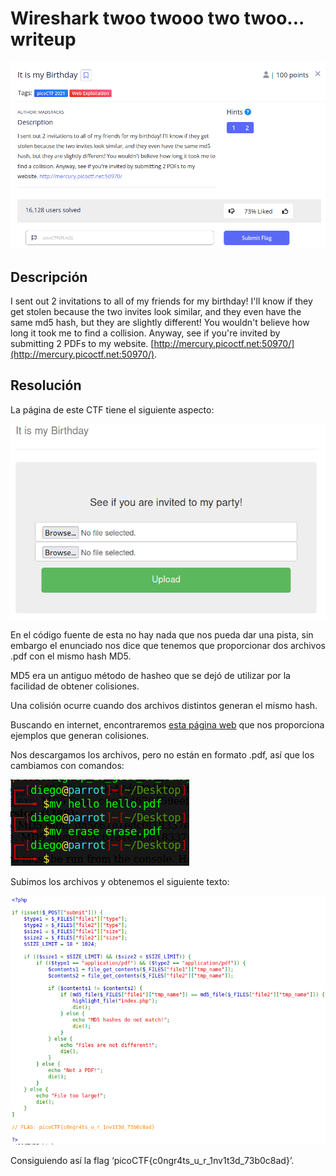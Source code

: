 # Wireshark twoo twooo two twoo... writeup
![Descripcion del CTF](img/description.png)

## Descripción
I sent out 2 invitations to all of my friends for my birthday! I'll know if they get stolen because the two invites look similar, and they even have the same md5 hash, but they are slightly different! You wouldn't believe how long it took me to find a collision. Anyway, see if you're invited by submitting 2 PDFs to my website. [http://mercury.picoctf.net:50970/](http://mercury.picoctf.net:50970/).

## Resolución
La página de este CTF tiene el siguiente aspecto:

![Página web](img/web1.png)

En el código fuente de esta no hay nada que nos pueda dar una pista, sin embargo el enunciado nos dice que tenemos que proporcionar dos archivos .pdf con el mismo hash MD5.

MD5 era un antiguo método de hasheo que se dejó de utilizar por la facilidad de obtener colisiones.

Una colisión ocurre cuando dos archivos distintos generan el mismo hash.

Buscando en internet, encontraremos [esta página web](https://www.mscs.dal.ca/~selinger/md5collision/) que nos proporciona ejemplos que generan colisiones.

Nos descargamos los archivos, pero no están en formato .pdf, así que los cambiamos con comandos:

![Consola](img/console1.png)

Subimos los archivos y obtenemos el siguiente texto:

![Consola](img/web2.png)

Consiguiendo así la flag ‘picoCTF{c0ngr4ts_u_r_1nv1t3d_73b0c8ad}’.


